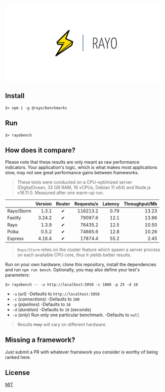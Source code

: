 <div align="center">
  <img src="https://raw.githubusercontent.com/GetRayo/Assets/master/Images/Cover.png" alt="Rayo" />
</div>

## Install

```
$> npm i -g @rayo/benchmarks
```


## Run

```
$> rayobench
```


## How does it compare?

Please note that these results are only meant as raw performance indicators. Your application's logic, which is what makes most applications slow, may not see great performance gains between frameworks.

> These tests were conducted on a CPU-optimized server (DigitalOcean, 32 GB RAM, 16 vCPUs, Debian 11 x64) and Node.js v16.11.0.
> Measured after one warm-up run.

| &nbsp;     | Version | Router | Requests/s | Latency | Throughput/Mb |
| ---------- | ------: | :----: |-----------:|--------:|--------------:|
| Rayo/Storm |  1.3.1  |   ✔    |   116213.2 |    0.79 |         13.23 |
| Fastify    |  3.24.2 |   ✔    |    79097.6 |    12.1 |         13.96 |
| Rayo       |  1.3.9  |   ✔    |    76435.2 |    12.5 |         10.50 |
| Polka      |  0.5.2  |   ✔    |    74665.6 |    12.8 |         10.26 |
| Express    |  4.16.4 |   ✔    |    17874.4 |    55.2 |          2.45 |

> `Rayo/Storm` relies on the cluster feature which spawn a server process on each available CPU core, thus it yields better results.

Run on your own hardware; clone this repository, install the dependencies and run `npm run bench`. Optionally, you may also define your test's parameters:

```
$> rayobench -- -u http://localhost:5050 -c 1000 -p 25 -d 10
```

- `-u` (_url_) -Defaults to `http://localhost:5050`
- `-c` (_connections_) -Defaults to `100`
- `-p` (_pipelines_) -Defaults to `10`
- `-d` (_duration_) -Defaults to `10` (seconds)
- `-o` (_only_) Run only one particular benchmark. -Defaults to `null`

> Results ~~may~~ will vary on different hardware.


## Missing a framework?

Just submit a PR with whatever framework you consider is worthy of being ranked here.


## License

[MIT](https://github.com/GetRayo/rayo.js/blob/master/LICENSE)
